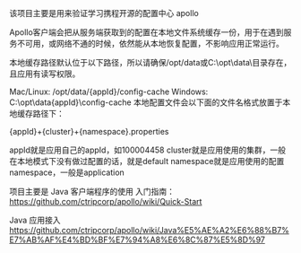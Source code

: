 
该项目主要是用来验证学习携程开源的配置中心 apollo

Apollo客户端会把从服务端获取到的配置在本地文件系统缓存一份，用于在遇到服务不可用，或网络不通的时候，依然能从本地恢复配置，不影响应用正常运行。

本地缓存路径默认位于以下路径，所以请确保/opt/data或C:\opt\data\目录存在，且应用有读写权限。

Mac/Linux: /opt/data/{appId}/config-cache
Windows: C:\opt\data\{appId}\config-cache
本地配置文件会以下面的文件名格式放置于本地缓存路径下：

{appId}+{cluster}+{namespace}.properties

appId就是应用自己的appId，如100004458
cluster就是应用使用的集群，一般在本地模式下没有做过配置的话，就是default
namespace就是应用使用的配置namespace，一般是application

项目主要是 Java 客户端程序的使用
入门指南：
https://github.com/ctripcorp/apollo/wiki/Quick-Start

Java 应用接入
https://github.com/ctripcorp/apollo/wiki/Java%E5%AE%A2%E6%88%B7%E7%AB%AF%E4%BD%BF%E7%94%A8%E6%8C%87%E5%8D%97